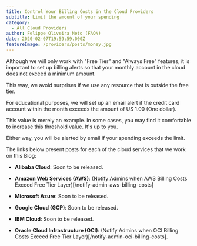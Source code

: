 ```yaml
---
title: Control Your Billing Costs in the Cloud Providers
subtitle: Limit the amount of your spending
category:
  - All Cloud Providers
author: Felippe Oliveira Neto (FAON)
date: 2020-02-07T19:59:59.000Z
featureImage: /providers/posts/money.jpg
---
```

Although we will only work with "Free Tier" and "Always Free" features, it is important to set up billing alerts so that your monthly account in the cloud does not exceed a minimum amount.

This way, we avoid surprises if we use any resource that is outside the free tier.

For educational purposes, we will set up an email alert if the credit card account within the month exceeds the amount of US 1.00 (One dollar).

This value is merely an example. In some cases, you may find it comfortable to increase this threshold value. It's up to you.

Either way, you will be alerted by email if your spending exceeds the limit.

The links below present posts for each of the cloud services that we work on this Blog:

* **Alibaba Cloud**: Soon to be released.

* **Amazon Web Services (AWS)**: (Notify Admins when AWS Billing Costs Exceed Free Tier Layer)[/notify-admin-aws-billing-costs]

* **Microsoft Azure**: Soon to be released.

* **Google Cloud (GCP)**: Soon to be released.

* **IBM Cloud**: Soon to be released.

* **Oracle Cloud Infrastructure (OCI)**: (Notify Admins when OCI Billing Costs Exceed Free Tier Layer)[/notify-admin-oci-billing-costs].

